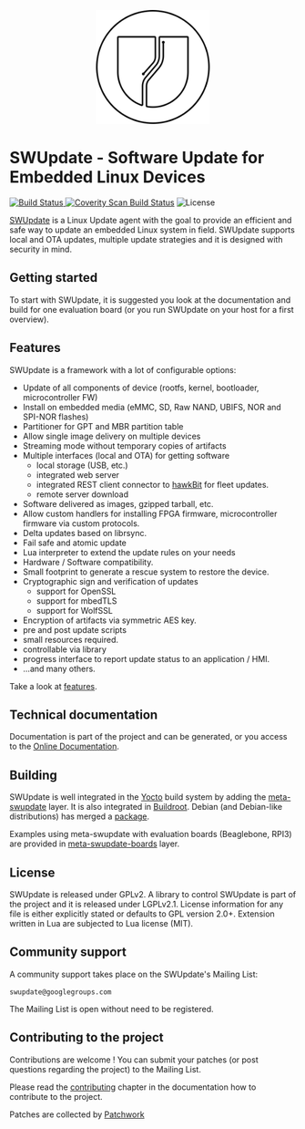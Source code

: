 <p align ="center"><img src=SWUpdate.svg width=200 height=200 /></p>

SWUpdate - Software Update for Embedded Linux Devices
=====================================================

[![Build Status](https://travis-ci.org/sbabic/swupdate.svg?branch=master)
](https://travis-ci.org/sbabic/swupdate)
[![Coverity Scan Build Status](https://scan.coverity.com/projects/20753/badge.svg)](https://scan.coverity.com/projects/20753)
![License](https://img.shields.io/github/license/sbabic/swupdate)

[SWUpdate](https://swupdate.org) is a Linux Update agent with the goal to
provide an efficient and safe way to update
an embedded Linux system in field. SWUpdate supports local and OTA
updates, multiple update strategies and it is designed with security
in mind.

## Getting started

To start with SWUpdate, it is suggested you look at the documentation
and build for one evaluation board (or you run SWUpdate on your host
for a first overview).

## Features

SWUpdate is a framework with a lot of configurable options:

- Update of all components of device (rootfs, kernel, bootloader, microcontroller FW)
- Install on embedded media (eMMC, SD, Raw NAND, UBIFS, NOR and SPI-NOR flashes)
- Partitioner for GPT and MBR partition table
- Allow single image delivery on multiple devices
- Streaming mode without temporary copies of artifacts
- Multiple interfaces (local and OTA) for getting software
    - local storage (USB, etc.)
    - integrated web server
    - integrated REST client connector to [hawkBit](https://projects.eclipse.org/projects/iot.hawkbit) for fleet updates.
    - remote server download
- Software delivered as images, gzipped tarball, etc.
- Allow custom handlers for installing FPGA firmware, microcontroller firmware via custom protocols.
- Delta updates based on librsync.
- Fail safe and atomic update
- Lua interpreter to extend the update rules on your needs
- Hardware / Software compatibility.
- Small footprint to generate a rescue system to restore the device. 
- Cryptographic sign and verification of updates
	- support for OpenSSL
	- support for mbedTLS
	- support for WolfSSL
- Encryption of artifacts via symmetric AES key.
- pre and post update scripts
- small resources required.
- controllable via library
- progress interface to report update status to an application / HMI.
- ...and many others.

Take a look at [features](https://swupdate.org/features).

## Technical documentation

Documentation is part of the project and can be generated, or you access
to the [Online Documentation](https://sbabic.github.io/swupdate/swupdate.html).

## Building

SWUpdate is well integrated in the [Yocto](https://www.yoctoproject.org) build system by adding
the [meta-swupdate](https://layers.openembedded.org/layerindex/branch/master/layer/meta-swupdate/) layer.
It is also integrated in [Buildroot](https://github.com/buildroot/buildroot/blob/master/package/swupdate/swupdate.config).
Debian (and Debian-like distributions) has merged a [package](https://packages.debian.org/unstable/swupdate).

Examples using meta-swupdate with evaluation boards (Beaglebone, RPI3) are provided in 
[meta-swupdate-boards](https://layers.openembedded.org/layerindex/branch/master/layer/meta-swupdate-boards/) layer.

## License

SWUpdate is released under GPLv2. A library to control SWUpdate is part of the
project and it is released under LGPLv2.1.
License information for any file is either explicitly stated
or defaults to GPL version 2.0+. Extension written in Lua are subjected to
Lua license (MIT).

## Community support

A community support takes place on the SWUpdate's Mailing List:

	swupdate@googlegroups.com

The Mailing List is open without need to be registered.

## Contributing to the project

Contributions are welcome !  You can submit your patches (or post questions
regarding the project) to the Mailing List.

Please read the [contributing](http://sbabic.github.io/swupdate/contributing.html)
chapter in the documentation how to contribute to the project.

Patches are collected by [Patchwork](https://patchwork.ozlabs.org/project/swupdate/list)
